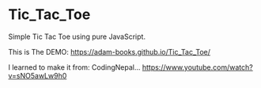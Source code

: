 # Tic_Tac_Toe
Simple Tic Tac Toe using pure JavaScript.

This is The DEMO: https://adam-books.github.io/Tic_Tac_Toe/

I learned to make it from: CodingNepal...  https://www.youtube.com/watch?v=sNO5awLw9h0
